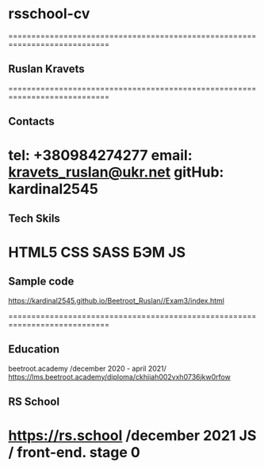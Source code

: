# rsschool-cv
============================================================================
 
## Ruslan Kravets
============================================================================
## Contacts
tel: +380984274277
email: kravets_ruslan@ukr.net
gitHub: kardinal2545
============================================================================

## Tech Skils
HTML5
CSS
SASS
БЭМ
JS
============================================================================

## Sample code
https://kardinal2545.github.io/Beetroot_Ruslan//Exam3/index.html

============================================================================

## Education
beetroot.academy
/december 2020 - april 2021/
https://lms.beetroot.academy/diploma/ckhjiah002vxh0736jkw0rfow

## RS School
https://rs.school
/december 2021 JS / front-end. stage 0
=============================================================================
